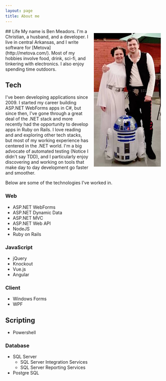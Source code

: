 ```yaml
---
layout: page
title: About me
---
```


<p style="float: right; margin: 1em;"><img src="/public/img/solo-family.jpg" alt="Solo family"></p>
## Life
My name is Ben Meadors. I'm a Christian, a husband, and a developer. I live in central Arkansas, and I write software for [Metova](http://metova.com/). Most of my hobbies involve food, drink, sci-fi, and tinkering with electronics. I also enjoy spending time outdoors.



## Tech
I've been developing applications since 2009. I started my career building ASP.NET WebForms apps in C#, but since then, I've gone through a great deal of the .NET stack and more recently had the opportunity to develop apps in Ruby on Rails. I love reading and and exploring other tech stacks, but most of my working experience has centered in the .NET world. I'm a big advocate of automated testing (Notice I didn't say TDD), and I particularly enjoy discovering and working on tools that make day to day development go faster and smoother.

Below are some of the technologies I've worked in.

### Web
* ASP.NET WebForms
* ASP.NET Dynamic Data
* ASP.NET MVC
* ASP.NET Web API
* NodeJS
* Ruby on Rails

### JavaScript
* jQuery
* Knockout
* Vue.js
* Angular


### Client
* Windows Forms
* WPF

## Scripting
* Powershell

### Database
* SQL Server
  * SQL Server Integration Services
  * SQL Server Reporting Services
* Postgre SQL
